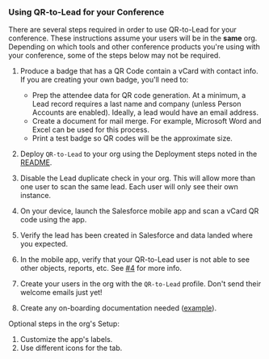 ### Using QR-to-Lead for your Conference

There are several steps required in order to use QR-to-Lead for your conference. These instructions assume your users will be in the **same** org. Depending on which tools and other conference products you're using with your conference, some of the steps below may not be required.

1.  Produce a badge that has a QR Code contain a vCard with contact info. If you are creating your own badge, you'll need to:  
    - Prep the attendee data for QR code generation. At a minimum, a Lead record requires a last name and company (unless Person Accounts are enabled). Ideally, a lead would have an email address.
    - Create a document for mail merge. For example, Microsoft Word and Excel can be used for this process.
    - Print a test badge so QR codes will be the approximate size.

2.  Deploy `QR-to-Lead` to your org using the Deployment steps noted in the [README](/README.md#deployment).

3.  Disable the Lead duplicate check in your org. This will allow more than one user to scan the same lead. Each user will only see their own instance.

4.  On your device, launch the Salesforce mobile app and scan a vCard QR code using the app.  

5.  Verify the lead has been created in Salesforce and data landed where you expected.  

6.  In the mobile app, verify that your QR-to-Lead user is not able to see other objects, reports, etc. See [#4](https://github.com/open-force/qr-to-lead/issues/4) for more info.  

7.  Create your users in the org with the `QR-to-Lead` profile. Don't send their welcome emails just yet!  

8.  Create any on-boarding documentation needed ([example](https://www.cactusforce.com/lead-gen)).  

Optional steps in the org's Setup:  
1. Customize the app's labels.  
2. Use different icons for the tab.  
